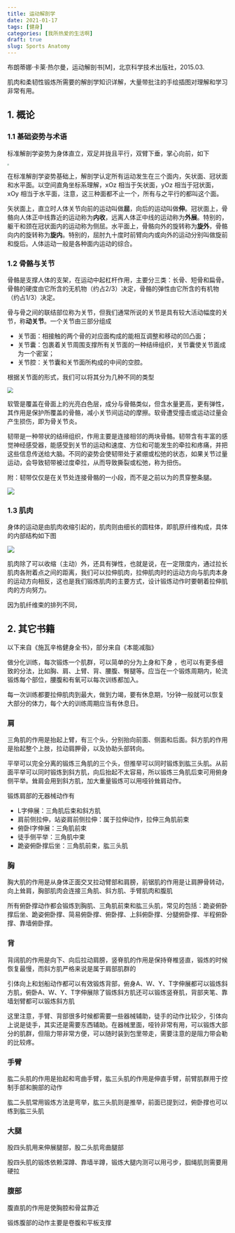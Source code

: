 ```yaml
---
title: 运动解剖学
date: 2021-01-17
tags: [健身]
categories: [我所热爱的生活啊]
draft: true
slug: Sports Anatomy
---
```


布朗蒂娜·卡莱·热尔曼，运动解剖书[M]，北京科学技术出版社，2015.03.

肌肉和柔韧性锻炼所需要的解剖学知识详解，大量带批注的手绘插图对理解和学习非常有用。

<!--more-->

## 1. 概论

### 1.1 基础姿势与术语

标准解剖学姿势为身体直立，双足并拢且平行，双臂下垂，掌心向前，如下

<img src="https://res.weread.qq.com/wrepub/epub_30182088_4" style="zoom: 25%;" />

在标准解剖学姿势基础上，解剖学认定所有运动发生在三个面内，矢状面、冠状面和水平面。以空间直角坐标系理解，xOz 相当于矢状面，yOz 相当于冠状面，xOy 相当于水平面，注意，这三种面都不止一个，所有与之平行的都叫这个面。

矢状面上，直立时人体关节向前的运动叫做**屈**，向后的运动叫做**伸**。冠状面上，骨骼向人体正中线靠近的运动称为**内收**，远离人体正中线的运动称为**外展**。特别的，躯干和颈在冠状面内的运动称为侧屈。水平面上，骨骼向外的旋转称为**旋外**，骨骼向内的旋转称为**旋内**。特别的，屈肘九十度时前臂向内或向外的运动分别叫做旋前和旋后。人体运动一般是各种面内运动的综合。

### 1.2 骨骼与关节

骨骼是支撑人体的支架，在运动中起杠杆作用，主要分三类：长骨、短骨和扁骨。骨骼的硬度由它所含的无机物（约占2/3）决定，骨骼的弹性由它所含的有机物（约占1/3）决定。

骨与骨之间的联结部位称为关节，但我们通常所说的关节是具有较大活动幅度的关节，称**动关节**。一个关节由三部分组成

- 关节面：相接触的两个骨的对应面构成的能相互调整和移动的凹凸面；
- 关节囊：包裹着关节周围支撑所有关节面的一种结缔组织，关节囊使关节面成为一个密室；
- 关节腔：关节囊和关节面所构成的中间的空腔。

根据关节面的形式，我们可以将其分为几种不同的类型

<img src="https://res.weread.qq.com/wrepub/epub_30182088_12" style="zoom: 80%;" />

软管是覆盖在骨面上的光亮白色层，成分与骨骼类似，但含水量更高，更有弹性，其作用是保护所覆盖的骨骼，减小关节间运动的摩擦。软骨遭受撞击或运动过量会产生损伤，即为骨关节炎。

韧带是一种带状的结缔组织，作用主要是连接相邻的两块骨骼。韧带含有丰富的感觉神经感受器，能感受到关节的运动和速度、方位和可能发生的牵拉和疼痛，并把这些信息传送给大脑。不同的姿势会使韧带处于紧绷或松弛的状态，如果关节过量运动，会导致韧带被过度牵拉，从而导致撕裂或松弛，称为扭伤。

附：韧带仅仅是在关节处连接骨骼的一小段，而不是之前以为的贯穿整条腿。

![](https://res.weread.qq.com/wrepub/epub_30182088_24)

### 1.3 肌肉

身体的运动是由肌肉收缩引起的，肌肉则由细长的圆柱体，即肌原纤维构成，具体的内部结构如下图

![](https://res.weread.qq.com/wrepub/epub_30182088_25)

肌肉除了可以收缩（主动）外，还具有弹性，也就是说，在一定限度内，通过拉长肌肉各附着点之间的距离，我们可以拉伸肌肉，拉伸肌肉时的运动方向与肌肉本身的运动方向相反，这也是我们锻炼肌肉的主要方式，设计锻炼动作时要朝着拉伸肌肉的方向努力。

因为肌纤维束的排列不同，

## 2. 其它书籍

以下来自《施瓦辛格健身全书》，部分来自《本能减脂》

做分化训练，每次锻炼一个肌群，可以简单的分为上身和下身 ，也可以有更多细致的分法，比如胸、肩、上臂、背、腰腹、臀腿等。应当在一个锻炼周期内，轮流锻炼每个部位，腰腹和有氧可以每次训练都加入。

每一次训练都要拉伸肌肉到最大，做到力竭，要有休息期，1分钟一般就可以恢复大部分的体力，每个大的训练周期应当有休息日。

### 肩

三角肌的作用是抬起上臂，有三个头，分别抬向前面、侧面和后面。斜方肌的作用是抬起整个上肢，拉动肩胛骨，以及协助头部转向。

平举可以完全分离的锻炼三角肌的三个头，但推举可以同时锻炼到肱三头肌。从前面平举可以同时锻炼到斜方肌，向后抬起不太容易，所以锻炼三角肌后束可用俯身侧平举。耸肩会用到斜方肌，加大重量锻炼可以用哑铃耸肩动作。

锻炼肩部的无器械动作有

- L字伸展：三角肌后束和斜方肌
- 肩前侧拉伸，站姿肩前侧拉伸：属于拉伸动作，拉伸三角肌前束
- 俯卧I字伸展：三角肌前束
- 徒手侧平举：三角肌中束
- 跪姿俯卧撑后坐：三角肌前束，肱三头肌

### 胸

胸大肌的作用是从身体正面交叉拉动臂部和肩膀，前锯肌的作用是让肩胛骨转动，向上耸肩，胸部肌肉会连接三角肌、斜方肌、手臂肌肉和腹肌

所有俯卧撑动作都会锻炼到胸肌、三角肌前束和肱三头肌，常见的包括：跪姿俯卧撑后坐、跪姿俯卧撑、简易俯卧撑、俯卧撑、上斜俯卧撑、分腿俯卧撑、半程俯卧撑、靠墙俯卧撑。 

### 背

背阔肌的作用是向下、向后拉动肩膀，竖脊肌的作用是保持脊椎竖直，锻炼的时候恢复最慢，而斜方肌严格来说是属于肩部肌群的

引体向上和划船动作都可以有效锻炼背部，俯身A、W、Y、T字伸展都可以锻炼斜方肌，俯卧A、W、Y、T字伸展除了锻炼斜方肌还可以锻炼竖脊肌，背部夹笔、靠墙划臂都可以锻炼斜方肌

这里注意，手臂、背部很多时候都需要一些器械辅助，徒手的动作比较少，引体向上说是徒手，其实还是需要东西辅助。在器械里面，哑铃非常有用，可以锻炼大部分的肌群，但阻力带非常方便，可以随时装到包里带走，需要注意的是阻力带会勒的比较疼。

### 手臂

肱二头肌的作用是抬起和弯曲手臂，肱三头肌的作用是伸直手臂，前臂肌群用于控制手部和腕部的动作

肱二头肌常用锻炼方法是弯举，肱三头肌则是推举，前面已提到过，俯卧撑也可以练到肱三头肌

### 大腿

股四头肌用来伸展腿部，股二头肌弯曲腿部

股四头肌的锻炼依赖深蹲、靠墙半蹲，锻炼大腿内测可以用弓步，腘绳肌则需要用硬拉

### 腹部

腹直肌的作用是使胸腔和骨盆靠近

锻炼腹部的动作主要是卷腹和平板支撑

​                